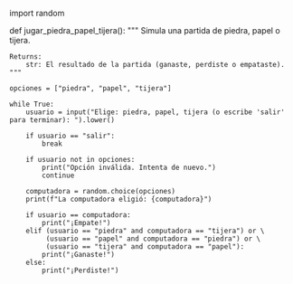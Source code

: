 import random

def jugar_piedra_papel_tijera():
    """
    Simula una partida de piedra, papel o tijera.

    Returns:
        str: El resultado de la partida (ganaste, perdiste o empataste).
    """

    opciones = ["piedra", "papel", "tijera"]

    while True:
        usuario = input("Elige: piedra, papel, tijera (o escribe 'salir' para terminar): ").lower()

        if usuario == "salir":
            break

        if usuario not in opciones:
            print("Opción inválida. Intenta de nuevo.")
            continue

        computadora = random.choice(opciones)
        print(f"La computadora eligió: {computadora}")

        if usuario == computadora:
            print("¡Empate!")
        elif (usuario == "piedra" and computadora == "tijera") or \
             (usuario == "papel" and computadora == "piedra") or \
             (usuario == "tijera" and computadora == "papel"):
            print("¡Ganaste!")
        else:
            print("¡Perdiste!")
